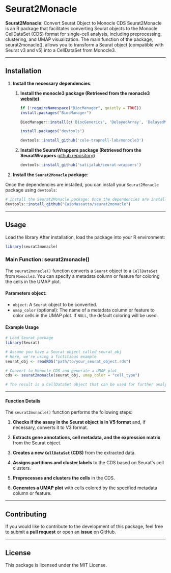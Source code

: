 # Seurat2Monacle

**Seurat2Monacle**: Convert Seurat Object to Monocle CDS Seurat2Monacle is an R package that facilitates converting Seurat objects to the Monocle CellDataSet (CDS) format for single-cell analysis, including preprocessing, clustering, and UMAP visualization. The main function of the package, seurat2monacle(), allows you to transform a Seurat object (compatible with Seurat v3 and v5) into a CellDataSet from Monocle3.

------------------------------------------------------------------------

## Installation

1.  **Install the necessary dependencies**:

    1.  **Install the monocle3 package (Retrieved from the monacle3 [website](https://cole-trapnell-lab.github.io/monocle3/docs/installation/))**

        ``` r
        if (!requireNamespace("BiocManager", quietly = TRUE))
        install.packages("BiocManager")

        BiocManager::install(c('BiocGenerics', 'DelayedArray', 'DelayedMatrixStats', 'limma', 'lme4', 'S4Vectors', 'SingleCellExperiment','SummarizedExperiment', 'batchelor', 'HDF5Array','terra', 'ggrastr'))

        install.packages("devtools")

        devtools::install_github('cole-trapnell-lab/monocle3')
        ```

    2.  **Install the SeuratWrappers package (Retrieved from the SeuratWrappers** [github repository](https://github.com/satijalab/seurat-wrappers)**)**

        ``` r
        devtools::install_github('satijalab/seurat-wrappers')
        ```

2.  **Install the `Seurat2Monacle` package**:

Once the dependencies are installed, you can install your `Seurat2Monacle` package using `devtools`:

``` r
# Install the Seurat2Monacle package: Once the dependencies are installed, you can install your Seurat2Monacle package using devtools:
devtools::install_github("CaioMussatto/seurat2monacle")
```

------------------------------------------------------------------------

## Usage

Load the library After installation, load the package into your R environment:

``` r
library(seurat2monacle)
```

### Main Function: **seurat2monacle()**

The `seurat2monacle()` function converts a `Seurat` object to a `CellDataSet` from `Monocle3`. You can specify a metadata column or feature for coloring the cells in the UMAP plot.

#### Parameters object:

-   `object`: A `Seurat` object to be converted.
-   `umap_color` (optional): The name of a metadata column or feature to color cells in the UMAP plot. If `NULL`, the default coloring will be used.

#### Example Usage

``` r
# Load Seurat package
library(Seurat)

# Assume you have a Seurat object called seurat_obj
# Here, we're using a fictitious example
seurat_obj <- readRDS("path/to/your_seurat_object.rds")

# Convert to Monocle CDS and generate a UMAP plot
cds <- seurat2monacle(seurat_obj, umap_color = "cell_type")

# The result is a CellDataSet object that can be used for further analysis
```

------------------------------------------------------------------------

#### Function Details

The `seurat2monacle()` function performs the following steps:

1.  **Checks if the assay in the Seurat object is in V5 format** and, if necessary, converts it to V3 format.

2.  **Extracts gene annotations, cell metadata, and the expression matrix** from the Seurat object.

3.  **Creates a new `CellDataSet` (CDS)** from the extracted data.

4.  **Assigns partitions and cluster labels** to the CDS based on Seurat's cell clusters.

5.  **Preprocesses and clusters the cells** in the CDS.

6.  **Generates a UMAP plot** with cells colored by the specified metadata column or feature.

------------------------------------------------------------------------

## Contributing

If you would like to contribute to the development of this package, feel free to submit a **pull request** or open an **issue** on GitHub.

------------------------------------------------------------------------

## License

This package is licensed under the MIT License.
